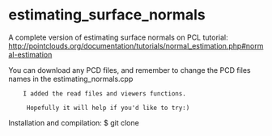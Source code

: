 estimating_surface_normals
==========================
   A complete version of estimating surface normals on PCL tutorial: http://pointclouds.org/documentation/tutorials/normal_estimation.php#normal-estimation
   
   You can download any PCD files, and remember to change the PCD files names in the estimating_normals.cpp
   
   
        I added the read files and viewers functions.

         Hopefully it will help if you'd like to try:) 
   Installation and compilation:
   $ git clone 
